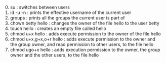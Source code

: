 0. su : switches between users
1. id -u -n : prints the effective username of the current user
2. groups : prints all the groups the current user is part of
3. chown betty hello : changes the owner of the file hello to the user betty
4. touch hello : creates an empty file called hello
5. chmod u+x hello : adds execute permission to the owner of the file hello
6. chmod u+x,g+x,o+r hello : adds execute permission to the owner and the group owner, and read permission to other users, to the file hello
7. chmod ugo+x hello : adds execution permission to the owner, the group owner and the other users, to the file hello
